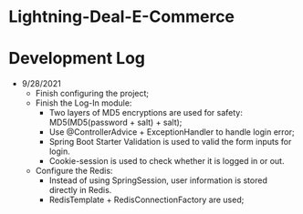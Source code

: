 # Lightning-Deal-E-Commerce

# Development Log

- 9/28/2021
  - Finish configuring the project;
  - Finish the Log-In module:
    - Two layers of MD5 encryptions are used for safety: MD5(MD5(password + salt) + salt);
    - Use @ControllerAdvice + ExceptionHandler to handle login error;
    - Spring Boot Starter Validation is used to valid the form inputs for login.
    - Cookie-session is used to check whether it is logged in or out.
  - Configure the Redis:
    - Instead of using SpringSession, user information is stored directly in Redis.
    - RedisTemplate + RedisConnectionFactory are used;
